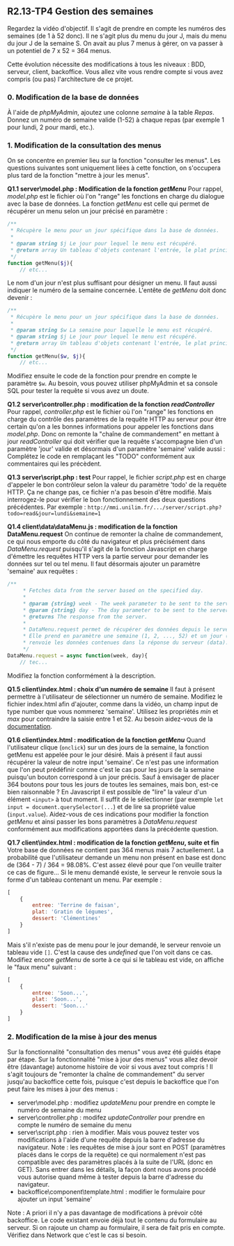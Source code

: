 ## R2.13-TP4 Gestion des semaines

Regardez la vidéo d'objectif. 
Il s'agit de prendre en compte les numéros des semaines (de 1 à 52 donc).
Il ne s'agit plus du menu du jour J, mais du menu du jour J de la semaine S.
On avait au plus 7 menus à gérer, on va passer à un potentiel de 7 x 52 = 364 menus.

Cette évolution nécessite des modifications à tous les niveaux : BDD, serveur, client, backoffice.
Vous allez vite vous rendre compte si vous avez compris (ou pas) l'architecture de ce projet.

### 0. Modification de la base de données
À l'aide de _phpMyAdmin_, ajoutez une colonne _semaine_ à la table _Repas_.
Donnez un numéro de semaine valide (1-52) à chaque repas (par exemple 1 pour lundi, 2 pour mardi, etc.).

### 1. Modification de la consultation des menus
On se concentre en premier lieu sur la fonction "consulter les menus". Les questions suivantes sont 
uniquement liées à cette fonction, on s'occupera plus tard de la fonction "mettre à jour les menus".

**Q1.1 server\\model.php : Modification de la fonction _getMenu_**
Pour rappel, _model.php_ est le fichier où l'on "range" les fonctions en charge du dialogue avec
la base de données. La fonction _getMenu_ est celle qui permet de récupérer un menu selon un jour
précisé en paramètre :

```php
/**
 * Récupère le menu pour un jour spécifique dans la base de données.
 *
 * @param string $j Le jour pour lequel le menu est récupéré.
 * @return array Un tableau d'objets contenant l'entrée, le plat principal et le dessert pour le jour spécifié.
 */
function getMenu($j){
    // etc...
```

Le nom d'un jour n'est plus suffisant pour désigner un menu. Il faut aussi indiquer le numéro
de la semaine concernée. L'entête de _getMenu_ doit donc devenir :

```php
/**
 * Récupère le menu pour un jour spécifique dans la base de données.
 *
 * @param string $w La semaine pour laquelle le menu est récupéré.
 * @param string $j Le jour pour lequel le menu est récupéré.
 * @return array Un tableau d'objets contenant l'entrée, le plat principal et le dessert pour le jour spécifié.
 */
function getMenu($w, $j){
    // etc...
```

Modifiez ensuite le code de la fonction pour prendre en compte le paramètre ```$w```.
Au besoin, vous pouvez utiliser phpMyAdmin et sa console SQL pour tester la requête si vous avez un doute.

**Q1.2 server\\controller.php : modification de la fonction _readController_**
Pour rappel, _controller.php_ est le fichier où l'on "range" les fonctions en charge du contrôle des paramètres de la requête HTTP au
serveur pour être certain qu'on a les bonnes informations pour appeler les fonctions dans _model.php_. Donc on remonte la "chaîne de
commandement" en mettant à jour _readController_ qui doit vérifier que la requête s'accompagne bien d'un paramètre 'jour' valide et 
désormais d'un paramètre 'semaine' valide aussi : Complétez le code en remplaçant les "TODO" conformément aux commentaires qui les précèdent.

**Q1.3 server\\script.php : test**
Pour rappel, le fichier _script.php_ est en charge d'appeler le bon contrôleur selon la valeur du paramètre 'todo' de la requête HTTP.
Ça ne change pas, ce fichier n'a pas besoin d'être modifié. 
Mais interrogez-le pour vérifier le bon fonctionnement des deux questions précédentes. Par exemple : ```http://mmi.unilim.fr/.../server/script.php?todo=read&jour=lundi&semaine=1```

**Q1.4 client\\data\\dataMenu.js : modification de la fonction DataMenu.request**
On continue de remonter la chaîne de commandement, ce qui nous emporte du côté du navigateur et plus précisément dans _DataMenu.request_
puisqu'il s'agit de la fonction Javascript en charge d'émettre les requêtes HTTP vers la partie serveur pour demander les données sur tel ou tel menu. Il faut désormais ajouter un paramètre 'semaine' aux requêtes :
```js
/**
     * Fetches data from the server based on the specified day.
     *
     * @param {string} week - The week parameter to be sent to the server.
     * @param {string} day - The day parameter to be sent to the server.
     * @returns The response from the server.
     * 
     * DataMenu.request permet de récupérer des données depuis le serveur.
     * Elle prend en paramètre une semaine (1, 2, ..., 52) et un jour (lundi mardi...)
     * renvoie les données contenues dans la réponse du serveur (data).
     */
DataMenu.request = async function(week, day){
    // tec...
```
Modifiez la fonction conformément à la description.


**Q1.5 client\\index.html : choix d'un numéro de semaine**
Il faut à présent permettre à l'utilisateur de sélectionner un numéro de semaine.
Modifiez le fichier index.html afin d'ajouter, comme dans la vidéo, un champ input de type number que vous nommerez 'semaine'.
Utilisez les propriétés _min_ et _max_ pour contraindre la saisie entre 1 et 52. Au besoin aidez-vous de la [documentation](https://developer.mozilla.org/en-US/docs/Web/HTML/Element/input/number).

**Q1.6 client\\index.html : modification de la fonction _getMenu_**
Quand l'utilisateur clique (```onclick```) sur un des jours de la semaine, la fonction getMenu est appelée pour le jour désiré.
Mais à présent il faut aussi récupérer la valeur de notre input 'semaine'. Ce n'est pas une information que l'on peut
prédéfinir comme c'est le cas pour les jours de la semaine puisqu'un bouton correspond à un jour précis. Sauf à envisager de placer
364 boutons pour tous les jours de toutes les semaines, mais bon, est-ce bien raisonnable ?
En Javascript il est possible de "lire" la valeur d'un élément ```<input>``` à tout moment.
Il suffit de le sélectionner (par exemple ```let input = document.querySelector(...```) et de lire sa propriété value (```input.value```).
Aidez-vous de ces indications pour modifier la fonction _getMenu_ et ainsi passer les bons paramètres à _DataMenu.request_ conformément aux
modifications apportées dans la précédente question.

**Q1.7 client\\index.html : modification de la fonction _getMenu_, suite et fin**
Votre base de données ne contient pas 364 menus mais 7 actuellement. 
La probabilité que l'utilisateur demande un menu non présent en base est donc de (364 - 7) / 364 = 98.08%.
C'est assez élevé pour que l'on veuille traiter ce cas de figure...
Si le menu demandé existe, le serveur le renvoie sous la forme d'un tableau contenant un menu. Par exemple : 
```js
[
    {
        entree: 'Terrine de faisan', 
        plat: 'Gratin de légumes', 
        dessert: 'Clémentines'
    }
]
```
Mais s'il n'existe pas de menu pour le jour demandé, le serveur renvoie un tableau vide ```[]```. C'est la cause des _undefined_ que l'on voit dans ce cas.
Modifiez encore _getMenu_ de sorte à ce qui si le tableau est vide, on affiche le "faux menu" suivant :
```js
[
    {
        entree: 'Soon...', 
        plat: 'Soon...', 
        dessert: 'Soon...'
    }
]
```

### 2. Modification de la mise à jour des menus
Sur la fonctionnalité "consultation des menus" vous avez été guidés étape par étape. 
Sur la fonctionnalité "mise à jour des menus" vous allez devoir être (davantage) autonome histoire de voir si vous avez tout compris !
Il s'agit toujours de "remonter la chaîne de commandement" du server jusqu'au backoffice cette fois, puisque c'est depuis le backoffice que l'on peut faire les mises à jour des menus : 
*   server\\model.php : modifiez _updateMenu_ pour prendre en compte le numéro de semaine du menu
*   server\\controller.php : modifez _updateController_ pour prendre en compte le numéro de semaine du menu 
*   server\\script.php : rien à modifier. Mais vous pouvez tester vos modifications à l'aide d'une requête depuis la barre d'adresse du navigateur. Note : les requêtes de mise à jour sont en POST (paramètres placés dans le corps de la requête) ce qui normalement n'est pas compatible avec des paramètres placés à la suite de l'URL (donc en GET). Sans entrer dans les détails, la façon dont nous avons procédé vous autorise quand même à tester depuis la barre d'adresse du navigateur.
*   backoffice\\component\\template.html : modifier le formulaire pour ajouter un input 'semaine'

Note : A priori il n'y a pas davantage de modifications à prévoir côté backoffice. Le code existant envoie déjà tout le contenu du 
formulaire au serveur. Si on rajoute un champ au formulaire, il sera de fait pris en compte. Vérifiez dans Network que c'est le cas si besoin.
